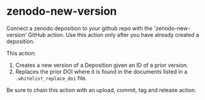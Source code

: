 # zenodo-new-version
Connect a zenodo deposition to your github repo with the 'zenodo-new-version' GitHub action.
Use this action only after you have already created a deposition.

This action:
1. Creates a new version of a Deposition given an ID of a prior version.
1. Replaces the prior DOI where it is found in the documents listed in a `.whitelist_replace_doi` file.

Be sure to chain this action with an upload, commit, tag and release action.
